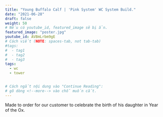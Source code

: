 ```yaml
---
title: "Young Buffalo Calf | 'Pink System' WC System Build."
date: "2021-06-28"
draft: false
weight: 50
# Nếu có youtube_id, featured_image sẽ bị ẩn.
featured_image: "poster.jpg"
youtube_id: AVBmLrbm9gE
# Cách viết (NOTE: spaces-tab, not tab-tab)
#tags:
#  - tag1
#  - tag2
#  - tag3
tags:
  - wc
  - tower
 

# Cách ngắt nội dung vào "Continue Reading":
# gõ dòng <!--more--> vào chỗ muốn cắt.
---
```


Made to order for our customer to celebrate the birth of his daughter in Year of the Ox.